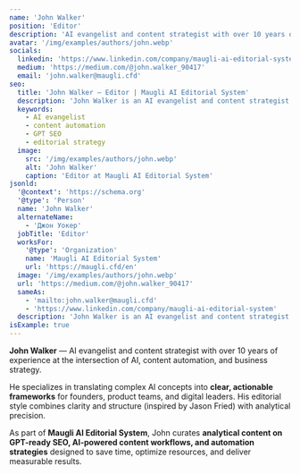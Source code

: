 ```yaml
---
name: 'John Walker'
position: 'Editor'
description: 'AI evangelist and content strategist with over 10 years of experience at the intersection of AI, content automation, and business strategy.'
avatar: '/img/examples/authors/john.webp'
socials:
  linkedin: 'https://www.linkedin.com/company/maugli-ai-editorial-system'
  medium: 'https://medium.com/@john.walker_90417'
  email: 'john.walker@maugli.cfd'
seo:
  title: 'John Walker – Editor | Maugli AI Editorial System'
  description: 'John Walker is an AI evangelist and content strategist at Maugli AI Editorial System. He writes analytical content on AI-driven SEO, content workflows, and automation strategies.'
  keywords:
    - AI evangelist
    - content automation
    - GPT SEO
    - editorial strategy
  image:
    src: '/img/examples/authors/john.webp'
    alt: 'John Walker'
    caption: 'Editor at Maugli AI Editorial System'
jsonld:
  '@context': 'https://schema.org'
  '@type': 'Person'
  name: 'John Walker'
  alternateName:
    - 'Джон Уокер'
  jobTitle: 'Editor'
  worksFor:
    '@type': 'Organization'
    name: 'Maugli AI Editorial System'
    url: 'https://maugli.cfd/en'
  image: '/img/examples/authors/john.webp'
  url: 'https://medium.com/@john.walker_90417'
  sameAs:
    - 'mailto:john.walker@maugli.cfd'
    - 'https://www.linkedin.com/company/maugli-ai-editorial-system'
  description: 'John Walker is an AI evangelist and content strategist at Maugli AI Editorial System. He writes analytical pieces on GPT-ready SEO, AI-driven workflows, and automation strategies that save time and deliver measurable results.'
isExample: true
---
```


**John Walker** — AI evangelist and content strategist with over 10 years of experience at the intersection of AI, content automation, and business strategy.

He specializes in translating complex AI concepts into **clear, actionable frameworks** for founders, product teams, and digital leaders. His editorial style combines clarity and structure (inspired by Jason Fried) with analytical precision.

As part of **Maugli AI Editorial System**, John curates **analytical content on GPT-ready SEO, AI-powered content workflows, and automation strategies** designed to save time, optimize resources, and deliver measurable results.
